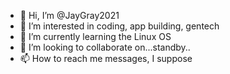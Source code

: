 - 👋 Hi, I’m @JayGray2021
- 👀 I’m interested in coding, app building, gentech
- 🌱 I’m currently learning the Linux OS
- 💞️ I’m looking to collaborate on...standby.. 
- 📫 How to reach me messages, I suppose

<!---
JayGray2021/JayGray2021 is a ✨ special ✨ repository because its `README.md` (this file) appears on your GitHub profile.
You can click the Preview link to take a look at your changes.
--->
